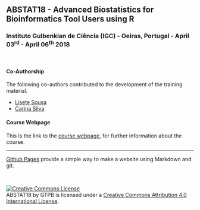 ## ABSTAT18 - Advanced Biostatistics for Bioinformatics Tool Users using R

###  Instituto Gulbenkian de Ciência (IGC) - Oeiras, Portugal - April 03<sup>rd</sup> - April 06<sup>th</sup> 2018

<br/>

#### Co-Authorship

The following co-authors contributed to the development of the training material.

* [Lisete Sousa](https://github.com/lslisousa)
* [Carina Silva](https://github.com/CarinaSilva)


#### Course Webpage
This is the link to the [course webpage](http://gtpb.igc.gulbenkian.pt/bicourses/2019/ABSTAT18/), for further information about the course.

---

[Github Pages](https://pages.github.com) provide a simple way to make a website using Markdown and git.

<br/>

<a rel="license" href="http://creativecommons.org/licenses/by/4.0/"><img alt="Creative Commons License" style="border-width:0" src="https://i.creativecommons.org/l/by/4.0/88x31.png" /></a><br /><span xmlns:dct="http://purl.org/dc/terms/" property="dct:title">ABSTAT18</span> by <span xmlns:cc="http://creativecommons.org/ns#" property="cc:attributionName">GTPB</span> is licensed under a <a rel="license" href="http://creativecommons.org/licenses/by/4.0/">Creative Commons Attribution 4.0 International License</a>.
